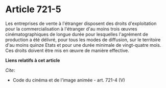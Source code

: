 # Article 721-5

Les entreprises de vente à l'étranger disposent des droits d'exploitation pour la commercialisation à l'étranger d'au moins
trois œuvres cinématographiques de longue durée pour lesquelles l'agrément de production a été délivré, pour tous les modes
de diffusion, sur le territoire d'au moins quinze Etats et pour une durée minimale de vingt-quatre mois. Ces droits doivent
être mis en œuvre de manière effective.

**Liens relatifs à cet article**

_Cite_:

  - Code du cinéma et de l'image animée - art. 721-4 (V)
